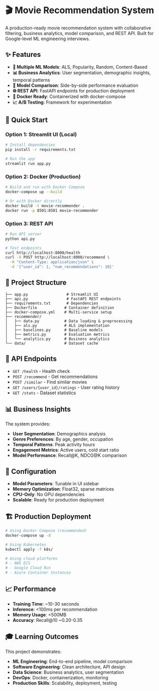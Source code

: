 # 🎬 Movie Recommendation System

A production-ready movie recommendation system with collaborative filtering, business analytics, model comparison, and REST API. Built for Google-level ML engineering interviews.

## ✨ Features

- **🤖 Multiple ML Models**: ALS, Popularity, Random, Content-Based
- **📊 Business Analytics**: User segmentation, demographic insights, temporal patterns
- **🔬 Model Comparison**: Side-by-side performance evaluation
- **🌐 REST API**: FastAPI endpoints for production deployment
- **🐳 Docker Ready**: Containerized with docker-compose
- **📈 A/B Testing**: Framework for experimentation

## 🚀 Quick Start

### Option 1: Streamlit UI (Local)
```bash
# Install dependencies
pip install -r requirements.txt

# Run the app
streamlit run app.py
```

### Option 2: Docker (Production)
```bash
# Build and run with Docker Compose
docker-compose up --build

# Or with Docker directly
docker build -t movie-recommender .
docker run -p 8501:8501 movie-recommender
```

### Option 3: REST API
```bash
# Run API server
python api.py

# Test endpoints
curl http://localhost:8000/health
curl -X POST http://localhost:8000/recommend \
  -H "Content-Type: application/json" \
  -d '{"user_id": 1, "num_recommendations": 10}'
```

## 📁 Project Structure

```
├── app.py                 # Streamlit UI
├── api.py                 # FastAPI REST endpoints
├── requirements.txt       # Dependencies
├── Dockerfile            # Container definition
├── docker-compose.yml    # Multi-service setup
├── recommender/
│   ├── data.py           # Data loading & preprocessing
│   ├── als.py            # ALS implementation
│   ├── baselines.py      # Baseline models
│   ├── metrics.py        # Evaluation metrics
│   └── analytics.py      # Business analytics
└── data/                 # Dataset cache
```

## 🎯 API Endpoints

- `GET /health` - Health check
- `POST /recommend` - Get recommendations
- `POST /similar` - Find similar movies
- `GET /users/{user_id}/ratings` - User rating history
- `GET /stats` - Dataset statistics

## 📊 Business Insights

The system provides:
- **User Segmentation**: Demographics analysis
- **Genre Preferences**: By age, gender, occupation
- **Temporal Patterns**: Peak activity hours
- **Engagement Metrics**: Active users, cold start ratio
- **Model Performance**: Recall@K, NDCG@K comparison

## 🔧 Configuration

- **Model Parameters**: Tunable in UI sidebar
- **Memory Optimization**: Float32, sparse matrices
- **CPU-Only**: No GPU dependencies
- **Scalable**: Ready for production deployment

## 🏗️ Production Deployment

```bash
# Using Docker Compose (recommended)
docker-compose up -d

# Using Kubernetes
kubectl apply -f k8s/

# Using cloud platforms
# - AWS ECS
# - Google Cloud Run
# - Azure Container Instances
```

## 📈 Performance

- **Training Time**: ~10-30 seconds
- **Inference**: <100ms per recommendation
- **Memory Usage**: <500MB
- **Accuracy**: Recall@10 ~0.20-0.35

## 🎓 Learning Outcomes

This project demonstrates:
- **ML Engineering**: End-to-end pipeline, model comparison
- **Software Engineering**: Clean architecture, API design
- **Data Science**: Business analytics, user segmentation
- **DevOps**: Docker, containerization, monitoring
- **Production Skills**: Scalability, deployment, testing
